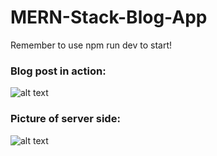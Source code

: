 # MERN-Stack-Blog-App

Remember to use npm run dev to start!


### Blog post in action:
![alt text](https://i.ibb.co/1QsWBLW/Screenshot-130.png)


### Picture of server side:
![alt text](https://i.ibb.co/nmfbNmf/Screenshot-131.png)




